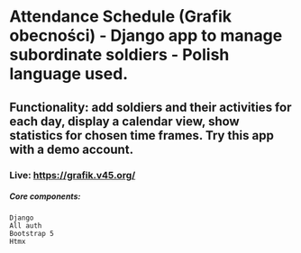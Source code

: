 # Attendance Schedule (Grafik obecności) - Django app to manage subordinate soldiers - Polish language used.
## Functionality: add soldiers and their activities for each day, display a calendar view, show statistics for chosen time frames. Try this app with a demo account.
### Live: https://grafik.v45.org/
##### Core components:
```
Django
All auth
Bootstrap 5
Htmx
```
